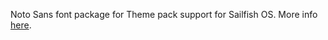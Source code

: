 Noto Sans font package for Theme pack support for Sailfish OS. More info [here](https://github.com/fravaccaro/themepacksupport-sailfishos/wiki/Get-started).
